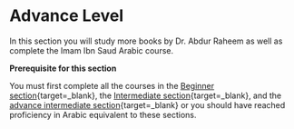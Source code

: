 # Advance Level

In this section you will study more books by Dr. Abdur Raheem as well as complete the Imam Ibn Saud Arabic course.

**Prerequisite for this section**

You must first complete all the courses in the [Beginner section](/beginner){target=\_blank}, the [Intermediate section](/intermediate){target=\_blank}, and the [advance intermediate section](/advance-intermediate){target=\_blank} or you should have reached proficiency in Arabic equivalent to these sections.

<br>
